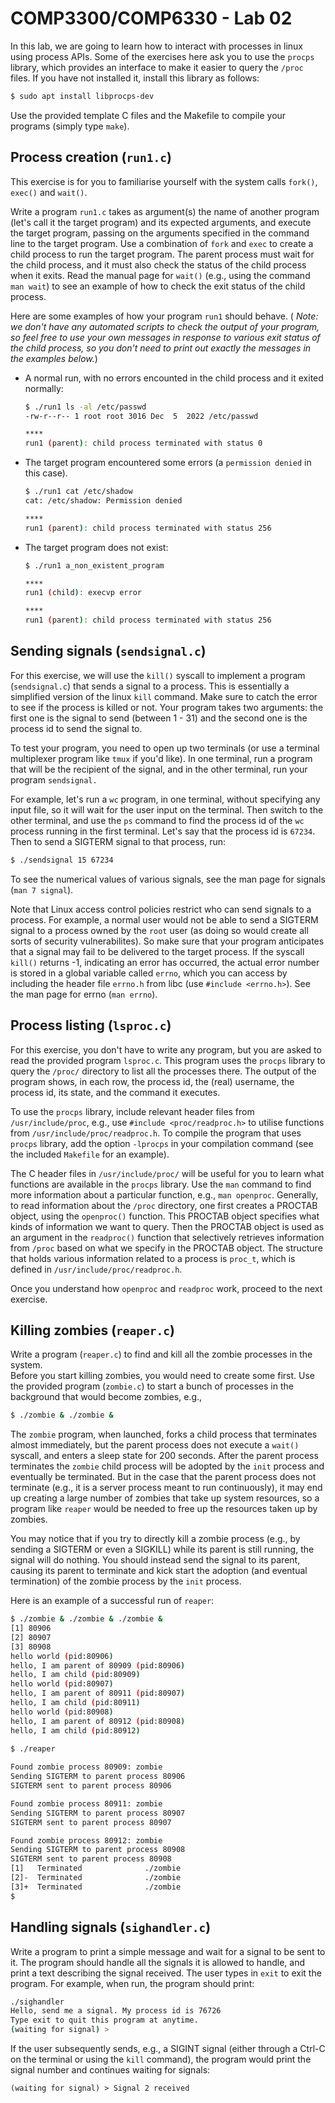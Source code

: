 # COMP3300/COMP6330 - Lab 02

In this lab, we are going to learn how to interact with processes in linux using process APIs. 
Some of the exercises here ask you to use the `procps` library, which provides an interface to make it easier to query the `/proc` files. If you have not installed it, install this library as follows:

```bash
$ sudo apt install libprocps-dev
```

Use the provided template C files and the Makefile to compile your programs (simply type `make`). 

## Process creation (`run1.c`)

This exercise is for you to familiarise yourself with the system calls `fork()`, `exec()` and `wait()`. 

Write a program `run1.c` takes as argument(s) the name of another program (let's call it the target program) and its expected arguments, and execute the target program, passing on the arguments specified in the command line to the target program. Use a combination of `fork` and `exec` to create a child process to run the target program. The parent process must wait for the child process, and it must also check the status of the child process when it exits. 
Read the manual page for `wait()` (e.g., using the command `man wait`) to see an example of how to check the exit status of the child process. 

Here are some examples of how your program `run1` should behave. (
_Note: we don't have any automated scripts to check the output of your program, so feel free to use your own messages in response to various exit status of the child process, so you don't need to print out exactly the messages in the examples below._) 


- A normal run, with no errors encounted in the child process and it exited normally: 
    
    ```bash
    $ ./run1 ls -al /etc/passwd
    -rw-r--r-- 1 root root 3016 Dec  5  2022 /etc/passwd

    ****
    run1 (parent): child process terminated with status 0
    ```

- The target program encountered some errors (a `permission denied` in this case). 

    ```bash 
    $ ./run1 cat /etc/shadow
    cat: /etc/shadow: Permission denied

    ****
    run1 (parent): child process terminated with status 256
    ```

- The target program does not exist: 

    ```bash 
    $ ./run1 a_non_existent_program

    ****
    run1 (child): execvp error

    ****
    run1 (parent): child process terminated with status 256
    ```



## Sending signals (`sendsignal.c`)

For this exercise, we will use the `kill()` syscall to implement a program (`sendsignal.c`) that sends a signal to a process. This is essentially a simplified version of the linux `kill` command. Make sure to catch the error to see if the process is killed or not. Your program takes two arguments: the first one is the signal to send (between 1 - 31) and the second one is the process id to send the signal to. 

To test your program, you need to open up two terminals (or use a terminal multiplexer program like `tmux` if you'd like). In one terminal, run a program that will be the recipient of the signal, and in the other terminal, run your program `sendsignal.` 

For example, let's run a `wc` program, in one terminal, without specifying any input file, so it will wait for the user input on the terminal. Then switch to the other terminal, and use the `ps` command to find the process id of the `wc` process running in the first terminal. Let's say that the process id is `67234`. Then to send a SIGTERM signal to that process, run: 

```bash
$ ./sendsignal 15 67234
```

To see the numerical values of various signals, see the man page for signals (`man 7 signal`). 

Note that Linux access control policies restrict who can send signals to a process. For example, a normal user would not be able to send a SIGTERM signal to a process owned by the `root` user (as doing so would create all sorts of security vulnerabilites). So make sure that your program anticipates that a signal may fail to be delivered to the target process. If the syscall `kill()` returns -1, indicating an error has occurred, the actual error number is stored in a global variable called `errno`, which you can access by including the header file `errno.h` from libc (use `#include <errno.h>`). See the man page for errno (`man errno`).



## Process listing (`lsproc.c`)

For this exercise, you don't have to write any program, but you are asked to read the provided program `lsproc.c`. This program uses the `procps` library to query the `/proc/` directory to list all the processes there. The output of the program shows, in each row, the process id, the (real) username, the process id, its state, and the command it executes. 

To use the `procps` library, include relevant header files from `/usr/include/proc`, e.g., use `#include <proc/readproc.h>` to utilise functions from `/usr/include/proc/readproc.h`. To compile the program that uses `procps` library, add the option `-lprocps` in your compilation command (see the included `Makefile` for an example). 

The C header files in `/usr/include/proc/` will be useful for you to learn what functions are available in the `procps` library. Use the `man` command to find more information about a particular function, e.g., `man openproc`. Generally, to read information about the `/proc` directory, one first creates a PROCTAB object, using the `openproc()` function. This PROCTAB object specifies what kinds of information we want to query. Then the PROCTAB object is used as an argument in the `readproc()` function that selectively retrieves information from `/proc` based on what we specify in the PROCTAB object. The structure that holds various information related to a process is `proc_t`, which is defined in `/usr/include/proc/readproc.h`. 

Once you understand how `openproc` and `readproc` work, proceed to the next exercise. 

## Killing zombies (`reaper.c`)

Write a program (`reaper.c`) to find and kill all the zombie processes in the system.  
Before you start killing zombies, you would need to create some first. Use the provided program (`zombie.c`) to start a bunch of processes in the background that would become zombies, e.g., 

```bash
$ ./zombie & ./zombie &
```

The `zombie` program, when launched, forks a child process that terminates almost immediately, but the parent process does not execute a `wait()` syscall, and enters a sleep state for 200 seconds. After the parent process terminates the `zombie` child process will be adopted by the `init` process and eventually be terminated. But in the case that the parent process does not terminate (e.g., it is a server process meant to run continuously), it may end up creating a large number of zombies that take up system resources, so a program like `reaper` would be needed to free up the resources taken up by zombies.   

You may notice that if you try to directly kill a zombie process (e.g., by sending a SIGTERM or even a SIGKILL) while its parent is still running, the signal will do nothing. You should instead send the signal to its parent, causing its parent to terminate and kick start the adoption (and eventual termination) of the zombie process by the `init` process. 

Here is an example of a successful run of `reaper`: 

```bash
$ ./zombie & ./zombie & ./zombie &
[1] 80906
[2] 80907
[3] 80908
hello world (pid:80906)
hello, I am parent of 80909 (pid:80906)
hello, I am child (pid:80909)
hello world (pid:80907)
hello, I am parent of 80911 (pid:80907)
hello, I am child (pid:80911)
hello world (pid:80908)
hello, I am parent of 80912 (pid:80908)
hello, I am child (pid:80912)
 
$ ./reaper 

Found zombie process 80909: zombie
Sending SIGTERM to parent process 80906
SIGTERM sent to parent process 80906

Found zombie process 80911: zombie
Sending SIGTERM to parent process 80907
SIGTERM sent to parent process 80907

Found zombie process 80912: zombie
Sending SIGTERM to parent process 80908
SIGTERM sent to parent process 80908
[1]   Terminated              ./zombie
[2]-  Terminated              ./zombie
[3]+  Terminated              ./zombie
$ 
```
## Handling signals (`sighandler.c`)

Write a program to print a simple message and wait for a signal to be sent to it. The program should handle all the signals it is allowed to handle, and print a text describing the signal received. The user types in `exit` to exit the program. For example, when run, the program should print: 

```bash
./sighandler 
Hello, send me a signal. My process id is 76726
Type exit to quit this program at anytime.
(waiting for signal) > 
```

If the user subsequently sends, e.g., a SIGINT signal (either through a Ctrl-C on the terminal or using the `kill` command), the program would print the signal number and continues waiting for signals: 

```
(waiting for signal) > Signal 2 received
```



